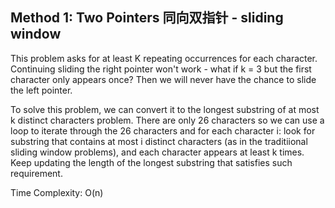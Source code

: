 ## Method 1: Two Pointers 同向双指针 - sliding window 

This problem asks for at least K repeating occurrences for each character. Continuing sliding the right pointer won't work - what if k = 3 but the first character only appears once? Then we will never have the chance to slide the left pointer. 

To solve this problem, we can convert it to the longest substring of at most k distinct characters problem. There are only 26 characters so we can use a loop to iterate through the 26 characters and for each character i: look for substring that contains at most i distinct characters (as in the traditiional sliding window problems), and each character appears at least k times. Keep updating the length of the longest substring that satisfies such requirement.

Time Complexity: O(n)
